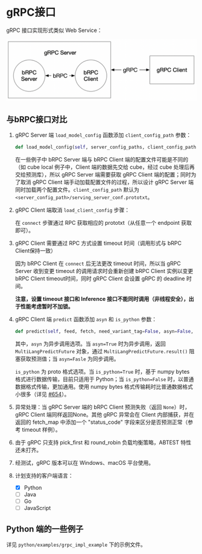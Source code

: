 # gRPC接口

gRPC 接口实现形式类似 Web Service：

![](grpc_impl.png)

## 与bRPC接口对比

1. gRPC Server 端 `load_model_config` 函数添加 `client_config_path` 参数：

   ```python
   def load_model_config(self, server_config_paths, client_config_path=None)
   ```

   在一些例子中 bRPC Server 端与 bRPC Client 端的配置文件可能是不同的（如 cube local 例子中，Client 端的数据先交给 cube，经过 cube 处理后再交给预测库），所以 gRPC Server 端需要获取 gRPC Client 端的配置；同时为了取消 gRPC Client 端手动加载配置文件的过程，所以设计 gRPC Server 端同时加载两个配置文件。`client_config_path` 默认为 `<server_config_path>/serving_server_conf.prototxt`。

2. gRPC Client 端取消 `load_client_config` 步骤：

   在 `connect` 步骤通过 RPC 获取相应的 prototxt（从任意一个 endpoint 获取即可）。

3. gRPC Client 需要通过 RPC 方式设置 timeout 时间（调用形式与 bRPC Client保持一致）

   因为 bRPC Client 在 `connect` 后无法更改 timeout 时间，所以当 gRPC Server 收到变更 timeout 的调用请求时会重新创建 bRPC Client 实例以变更 bRPC Client timeout时间，同时 gRPC Client 会设置 gRPC 的 deadline 时间。

   **注意，设置 timeout 接口和 Inference 接口不能同时调用（非线程安全），出于性能考虑暂时不加锁。**

4. gRPC Client 端 `predict` 函数添加 `asyn` 和 `is_python` 参数：

   ```python
   def predict(self, feed, fetch, need_variant_tag=False, asyn=False, is_python=True)
   ```

   其中，`asyn` 为异步调用选项。当 `asyn=True` 时为异步调用，返回 `MultiLangPredictFuture` 对象，通过 `MultiLangPredictFuture.result()` 阻塞获取预测值；当 `asyn=Fasle` 为同步调用。

   `is_python` 为 proto 格式选项。当 `is_python=True` 时，基于 numpy bytes 格式进行数据传输，目前只适用于 Python；当 `is_python=False` 时，以普通数据格式传输，更加通用。使用 numpy bytes 格式传输耗时比普通数据格式小很多（详见 [#654](https://github.com/PaddlePaddle/Serving/pull/654)）。

5. 异常处理：当 gRPC Server 端的 bRPC Client 预测失败（返回 `None`）时，gRPC Client 端同样返回None。其他 gRPC 异常会在 Client 内部捕获，并在返回的 fetch_map 中添加一个 "status_code" 字段来区分是否预测正常（参考 timeout 样例）。

6. 由于 gRPC 只支持 pick_first 和 round_robin 负载均衡策略，ABTEST 特性还未打齐。

7. 经测试，gRPC 版本可以在 Windows、macOS 平台使用。

8. 计划支持的客户端语言：

   - [x] Python
   - [ ] Java
   - [ ] Go
   - [ ] JavaScript

## Python 端的一些例子 

详见 `python/examples/grpc_impl_example` 下的示例文件。
